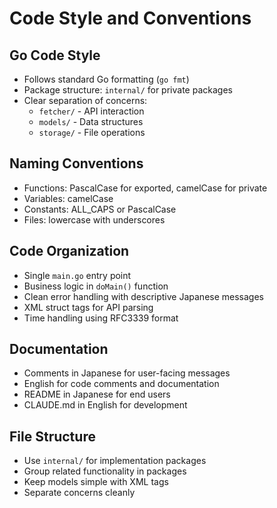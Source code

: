 # Code Style and Conventions

## Go Code Style
- Follows standard Go formatting (`go fmt`)
- Package structure: `internal/` for private packages
- Clear separation of concerns:
  - `fetcher/` - API interaction
  - `models/` - Data structures
  - `storage/` - File operations

## Naming Conventions
- Functions: PascalCase for exported, camelCase for private
- Variables: camelCase
- Constants: ALL_CAPS or PascalCase
- Files: lowercase with underscores

## Code Organization
- Single `main.go` entry point
- Business logic in `doMain()` function
- Clean error handling with descriptive Japanese messages
- XML struct tags for API parsing
- Time handling using RFC3339 format

## Documentation
- Comments in Japanese for user-facing messages
- English for code comments and documentation
- README in Japanese for end users
- CLAUDE.md in English for development

## File Structure
- Use `internal/` for implementation packages
- Group related functionality in packages
- Keep models simple with XML tags
- Separate concerns cleanly
